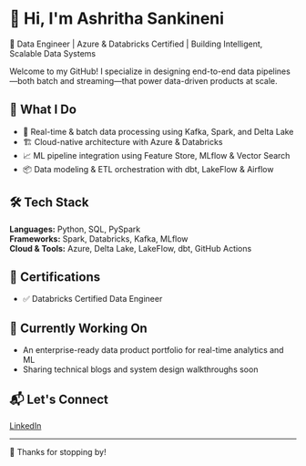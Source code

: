 # 👋 Hi, I'm Ashritha Sankineni

🚀 Data Engineer | Azure & Databricks Certified | Building Intelligent, Scalable Data Systems

Welcome to my GitHub! I specialize in designing end-to-end data pipelines—both batch and streaming—that power data-driven products at scale.

## 💼 What I Do
- 🌊 Real-time & batch data processing using Kafka, Spark, and Delta Lake
- 🏗️ Cloud-native architecture with Azure & Databricks
- 📈 ML pipeline integration using Feature Store, MLflow & Vector Search
- 📦 Data modeling & ETL orchestration with dbt, LakeFlow & Airflow

## 🛠️ Tech Stack
**Languages:** Python, SQL, PySpark  
**Frameworks:** Spark, Databricks, Kafka, MLflow  
**Cloud & Tools:** Azure, Delta Lake, LakeFlow, dbt, GitHub Actions


## 🧠 Certifications
- ✅ Databricks Certified Data Engineer


## 📌 Currently Working On
- An enterprise-ready data product portfolio for real-time analytics and ML
- Sharing technical blogs and system design walkthroughs soon

## 📬 Let's Connect
[LinkedIn](https://www.linkedin.com/in/ashritha-s-0651a9140/) 

---
🌟 Thanks for stopping by!


